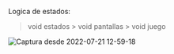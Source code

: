 Logica de estados:

> void estados > void pantallas > void juego

![Captura desde 2022-07-21 12-59-18](https://user-images.githubusercontent.com/9683296/180260057-b3c4bf42-8a10-4cdf-8017-609569752915.png)

